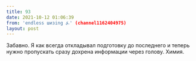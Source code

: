 ```yaml
---
title: 93
date: 2021-10-12 01:06:39
from: 'endless шизing ⍼' (channel1162404975)
layout: post
---
```


Забавно. Я как всегда откладывал подготовку до последнего и теперь нужно пропускать сразу дохрена информации через голову. Химия.
